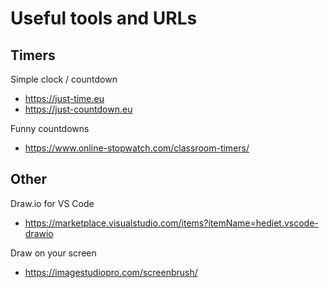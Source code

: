 # Useful tools and URLs

## Timers
Simple clock / countdown

* https://just-time.eu 
* https://just-countdown.eu

Funny countdowns

* https://www.online-stopwatch.com/classroom-timers/


## Other
Draw.io for VS Code

* https://marketplace.visualstudio.com/items?itemName=hediet.vscode-drawio

Draw on your screen

* https://imagestudiopro.com/screenbrush/
